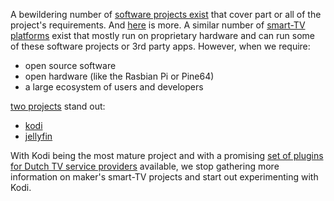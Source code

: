 A bewildering number of [software projects exist](https://www.smarthomebeginner.com/best-plex-alternatives-2022/
) that cover part or all of the project's requirements. And [here](https://www.makeuseof.com/tag/raspberry-pi-smart-tv-projects/) is more. A similar number of [smart-TV platforms](https://en.wikipedia.org/wiki/List_of_smart_TV_platforms) exist that  mostly run on proprietary hardware and can run some of these software projects or 3rd party apps. However, when we require:

* open source software
* open hardware (like the Rasbian Pi or Pine64)
* a large ecosystem of users and developers

[two projects](https://www.smarthomebeginner.com/plex-vs-emby-kodi-jellyfin-2020/) stand out:


* [kodi](https://github.com/xbmc/xbmc)
* [jellyfin](https://github.com/jellyfin/jellyfin)

With Kodi being the most mature project and with a promising [set of plugins for Dutch TV service providers](https://github.com/dut-iptv/dut-iptv.github.io) available, we stop gathering more information on maker's smart-TV projects and start out experimenting with Kodi.


